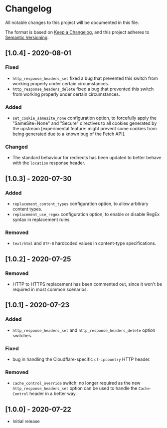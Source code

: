 # Changelog

All notable changes to this project will be documented in this file.

The format is based on [Keep a Changelog](https://keepachangelog.com/en/1.0.0/),
and this project adheres to [Semantic Versioning](https://semver.org/spec/v2.0.0.html).

## [1.0.4] - 2020-08-01

### Fixed
- `http_response_headers_set` fixed a bug that prevented this switch from working properly under certain circumstances.
- `http_response_headers_delete` fixed a bug that prevented this switch from working properly under certain circumstances.

### Added
- `set_cookie_samesite_none` configuration option, to forcefully apply the "SameSite=None" and "Secure" directives to all cookies 
generated by the upstream [experimental feature: might prevent some cookies from being generated due to a known bug of the Fetch API].

### Changed
- The standard behaviour for redirects has been updated to better behave with the `location` response header.

## [1.0.3] - 2020-07-30

### Added
- `replacement_content_types` configuration option, to allow arbitrary content types.
- `replacement_use_regex` configuration option, to enable or disable RegEx syntax in replacement rules.

### Removed
- `text/html` and `UTF-8` hardcoded values in content-type specifications.

## [1.0.2] - 2020-07-25

### Removed
- HTTP to HTTPS replacement has been commented out, since it won't be required in most common scenarios.

## [1.0.1] - 2020-07-23

### Added
- `http_response_headers_set` and `http_response_headers_delete` option switches.

### Fixed
- bug in handling the Cloudflare-specific `cf-ipcountry` HTTP header. 

### Removed
- `cache_control_override` switch: no longer required as the new `http_response_headers_set` option can be used to handle the `Cache-Control` header in a better way.

## [1.0.0] - 2020-07-22

- Initial release
